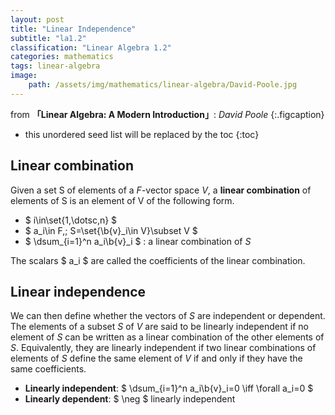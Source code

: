 ```yaml
---
layout: post
title: "Linear Independence"
subtitle: "la1.2"
classification: "Linear Algebra 1.2"
categories: mathematics
tags: linear-algebra
image:
    path: /assets/img/mathematics/linear-algebra/David-Poole.jpg
---
```


from **「Linear Algebra: A Modern Introduction」**: _David Poole_
{:.figcaption}

<!--more-->
* this unordered seed list will be replaced by the toc
{:toc}

## Linear combination
Given a set S of elements of a $F$-vector space $V$,
a **linear combination** of elements of S is an element of V of the following form.

* $ i\in\set{1,\dotsc,n} $
* $ a_i\in F,\; S=\set{\b{v}_i\in V}\subset V $
* $ \dsum_{i=1}^n a_i\b{v}_i $ : a linear combination of $S$

The scalars $ a_i $ are called the coefficients of the linear combination.


## Linear independence
We can then define whether the vectors of $S$ are independent or dependent. <br>
The elements of a subset $S$ of $V$ are said to be linearly independent if no element of $S$ can be written 
as a linear combination of the other elements of $S$.
Equivalently, they are linearly independent if two linear combinations of elements of $S$ 
define the same element of $V$ if and only if they have the same coefficients.

* **Linearly independent**: $ \dsum_{i=1}^n a_i\b{v}_i=0 \iff \forall a_i=0 $
* **Linearly dependent**: $ \neg $ linearly independent


